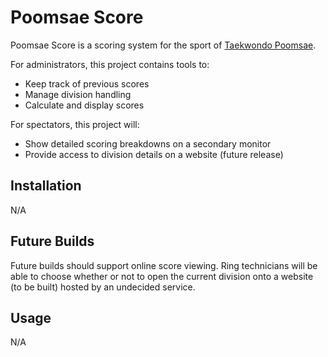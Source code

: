 # Poomsae Score
Poomsae Score is a scoring system for the sport of [Taekwondo Poomsae](https://taekwondo.fandom.com/wiki/Taekwondo_Forms).

For administrators, this project contains tools to:
* Keep track of previous scores
* Manage division handling
* Calculate and display scores


For spectators, this project will:
* Show detailed scoring breakdowns on a secondary monitor
* Provide access to division details on a website (future release)

## Installation
N/A

## Future Builds
Future builds should support online score viewing. Ring
technicians will be able to choose whether or not to open the
current division onto a website (to be built) hosted by an
undecided service.
  
## Usage
N/A
